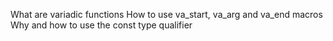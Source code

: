 What are variadic functions
How to use va_start, va_arg and va_end macros
Why and how to use the const type qualifier
